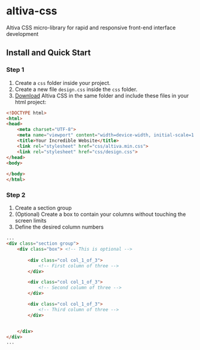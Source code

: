 # altiva-css
Altiva CSS micro-library for rapid and responsive front-end interface development

## Install and Quick Start

### Step 1

 1. Create a `css` folder inside your project.
 2. Create a new file `design.css` inside the `css` folder.
 2. [Download](https://raw.githubusercontent.com/Altiva/altiva-css/master/altiva.min.css) Altiva CSS in the same folder and include these files in your html project:

```html
<!DOCTYPE html>
<html>
<head>
	<meta charset="UTF-8">
	<meta name="viewport" content="width=device-width, initial-scale=1.0">
	<title>Your Incredible Website</title>
	<link rel="stylesheet" href="css/altiva.min.css">
	<link rel="stylesheet" href="css/design.css">
</head>
<body>
	
</body>
</html>
```

### Step 2

 1. Create a section group
 2. (Optional) Create a box to contain your columns without touching the screen limits
 3. Define the desired column numbers

```html
...
<div class="section group">
	<div class="box"> <!-- This is optional -->
		
		<div class="col col_1_of_3">
			<!-- First column of three -->
		</div>

		<div class="col col_1_of_3">
			<!-- Second column of three -->
		</div>

		<div class="col col_1_of_3">
			<!-- Third column of three -->
		</div>


	</div>
</div>
...
```
